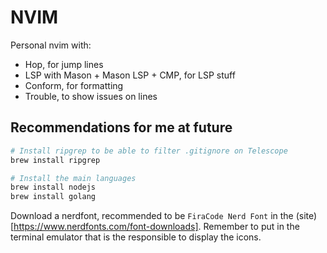 # NVIM

Personal nvim with:
- Hop, for jump lines
- LSP with Mason + Mason LSP + CMP, for LSP stuff
- Conform, for formatting
- Trouble, to show issues on lines

## Recommendations for me at future

```sh
# Install ripgrep to be able to filter .gitignore on Telescope
brew install ripgrep

# Install the main languages
brew install nodejs
brew install golang
```

Download a nerdfont, recommended to be `FiraCode Nerd Font` in the (site)[https://www.nerdfonts.com/font-downloads]. Remember to put in the terminal emulator that is the responsible to display the icons.

